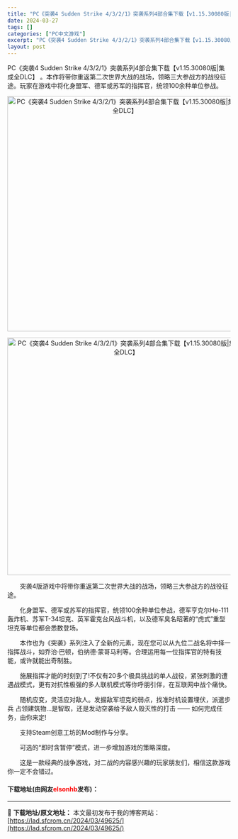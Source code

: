 ```yaml
---
title: "PC《突袭4 Sudden Strike 4/3/2/1》突袭系列4部合集下载【v1.15.30080版|集成全DLC】"
date: 2024-03-27
tags: []
categories: ["PC中文游戏"]
excerpt: "PC《突袭4 Sudden Strike 4/3/2/1》突袭系列4部合集下载【v1.15.30080版|集成全DLC】&nbsp;。本作将带你重返第二次世界大战的战场，领略三大参战方的战役征途。玩家在游戏中将化身盟军、德军或苏军的指挥官，统领100余种单位参战。 　　突袭4版游戏中将带你重返第二次&hellip;"
layout: post
---
```


 <p>PC《突袭4 Sudden Strike 4/3/2/1》突袭系列4部合集下载【v1.15.30080版|集成全DLC】&nbsp;。本作将带你重返第二次世界大战的战场，领略三大参战方的战役征途。玩家在游戏中将化身盟军、德军或苏军的指挥官，统领100余种单位参战。</p> <p align="center"><img align="" border="0" src="https://lad.sfcrom.cn/wp-content/uploads/2024/03/20240327_660375e0dd0e0.webp" width="531" alt="PC《突袭4 Sudden Strike 4/3/2/1》突袭系列4部合集下载【v1.15.30080版|集成全DLC】" /></p> <p align="center"><img align="" border="0" src="https://lad.sfcrom.cn/wp-content/uploads/2024/03/20240327_660375e13d2fb.webp" width="536" alt="PC《突袭4 Sudden Strike 4/3/2/1》突袭系列4部合集下载【v1.15.30080版|集成全DLC】" /></p> <p>　　突袭4版游戏中将带你重返第二次世界大战的战场，领略三大参战方的战役征途。</p> <p>　　化身盟军、德军或苏军的指挥官，统领100余种单位参战，德军亨克尔He-111轰炸机、苏军T-34坦克、英军霍克台风战斗机，以及德军臭名昭著的&ldquo;虎式&rdquo;重型坦克等单位都会悉数登场。</p> <p>　　本作也为《突袭》系列注入了全新的元素，现在您可以从九位二战名将中择一指挥战斗，如乔治&middot;巴顿，伯纳德&middot;蒙哥马利等。合理运用每一位指挥官的特有技能，或许就能出奇制胜。</p> <p>　　施展指挥才能的时刻到了!不仅有20多个极具挑战的单人战役，紧张刺激的遭遇战模式，更有对抗性极强的多人联机模式等你呼朋引伴，在互联网中战个痛快。</p> <p>　　随机应变，灵活应对敌人。发掘敌军坦克的弱点，找准时机设置埋伏，派遣步兵 占领建筑物&hellip;是智取，还是发动空袭给予敌人毁灭性的打击 &mdash;&mdash; 如何完成任务，由你来定!</p> <p>　　支持Steam创意工坊的Mod制作与分享。</p> <p>　　可选的&ldquo;即时含暂停&rdquo;模式，进一步增加游戏的策略深度。</p> <p>　　这是一款经典的战争游戏，对二战的内容感兴趣的玩家朋友们，相信这款游戏你一定不会错过。</p> <p><h4>下载地址(由网友<font color="red">elsonhb</font>发布)：</h4></p> 

---
📖 **下载地址/原文地址：** 本文最初发布于我的博客网站：[https://lad.sfcrom.cn/2024/03/49625/](https://lad.sfcrom.cn/2024/03/49625/)
